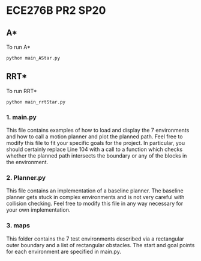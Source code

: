 # ECE276B PR2 SP20 

## A*
To run A* 
```
python main_AStar.py
```

## RRT*
To run RRT*
```
python main_rrtStar.py
```

### 1. main.py
This file contains examples of how to load and display the 7 environments and how to call a motion planner and plot the planned path. Feel free to modify this file to fit your specific goals for the project. In particular, you should certainly replace Line 104 with a call to a function which checks whether the planned path intersects the boundary or any of the blocks in the environment.

### 2. Planner.py
This file contains an implementation of a baseline planner. The baseline planner gets stuck in complex environments and is not very careful with collision checking. Feel free to modify this file in any way necessary for your own implementation.

### 3. maps
This folder contains the 7 test environments described via a rectangular outer boundary and a list of rectangular obstacles. The start and goal points for each environment are specified in main.py.


